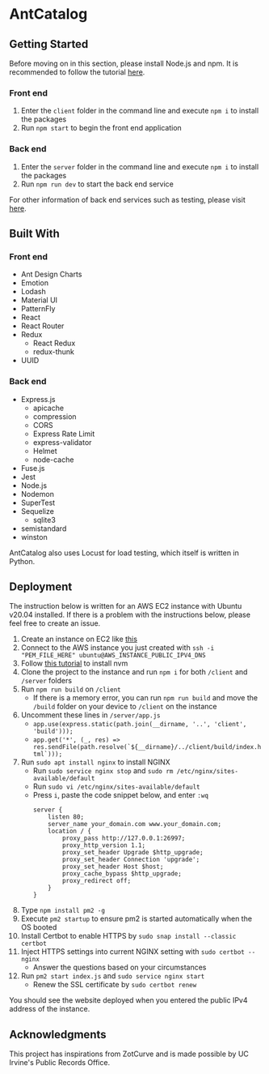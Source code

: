 # AntCatalog
## Getting Started
Before moving on in this section, please install Node.js and npm. It is recommended to follow the tutorial [here](https://www.youtube.com/watch?v=ohBFbA0O6hs).

### Front end
1. Enter the `client` folder in the command line and execute `npm i` to install the packages
2. Run `npm start` to begin the front end application

### Back end
1. Enter the `server` folder in the command line and execute `npm i` to install the packages
2. Run `npm run dev` to start the back end service

For other information of back end services such as testing, please visit [here](https://github.com/imliuyzh/AntCatalog/tree/main/server). 

## Built With
### Front end
+ Ant Design Charts
+ Emotion
+ Lodash
+ Material UI
+ PatternFly
+ React
+ React Router
+ Redux
  + React Redux
  + redux-thunk
+ UUID

### Back end
+ Express.js
  + apicache
  + compression
  + CORS
  + Express Rate Limit
  + express-validator
  + Helmet
  + node-cache
+ Fuse.js
+ Jest 
+ Node.js
+ Nodemon
+ SuperTest
+ Sequelize
  + sqlite3
+ semistandard
+ winston

AntCatalog also uses Locust for load testing, which itself is written in Python.

## Deployment
The instruction below is written for an AWS EC2 instance with Ubuntu v20.04 installed. If there is a problem with the instructions below, please feel free to create an issue.
1. Create an instance on EC2 like [this](https://www.youtube.com/watch?v=BtxbeZx6NXM)
2. Connect to the AWS instance you just created with `ssh -i "PEM_FILE_HERE" ubuntu@AWS_INSTANCE_PUBLIC_IPV4_DNS`
3. Follow [this tutorial](https://www.youtube.com/watch?v=ohBFbA0O6hs) to install nvm
4. Clone the project to the instance and run `npm i` for both `/client` and `/server` folders
5. Run `npm run build` on `/client`
   + If there is a memory error, you can run `npm run build` and move the `/build` folder on your device to `/client` on the instance
6. Uncomment these lines in `/server/app.js`
   + `app.use(express.static(path.join(__dirname, '..', 'client', 'build')));`
   + ```app.get('*', (_, res) => res.sendFile(path.resolve(`${__dirname}/../client/build/index.html`)));```
7. Run `sudo apt install nginx` to install NGINX
   + Run `sudo service nginx stop` and `sudo rm /etc/nginx/sites-available/default`
   + Run `sudo vi /etc/nginx/sites-available/default`
   + Press `i`, paste the code snippet below, and enter `:wq`
      ```
      server {
          listen 80;
          server_name your_domain.com www.your_domain.com;
          location / {
              proxy_pass http://127.0.0.1:26997;
              proxy_http_version 1.1;
              proxy_set_header Upgrade $http_upgrade;
              proxy_set_header Connection 'upgrade';
              proxy_set_header Host $host;
              proxy_cache_bypass $http_upgrade;
              proxy_redirect off;
          }
      }
      ```
8. Type `npm install pm2 -g`
9. Execute `pm2 startup` to ensure pm2 is started automatically when the OS booted
10. Install Certbot to enable HTTPS by `sudo snap install --classic certbot`
11. Inject HTTPS settings into current NGINX setting with `sudo certbot --nginx`
    + Answer the questions based on your circumstances
12. Run `pm2 start index.js` and `sudo service nginx start`
    + Renew the SSL certificate by `sudo certbot renew`

You should see the website deployed when you entered the public IPv4 address of the instance.

## Acknowledgments
This project has inspirations from ZotCurve and is made possible by UC Irvine's Public Records Office.
